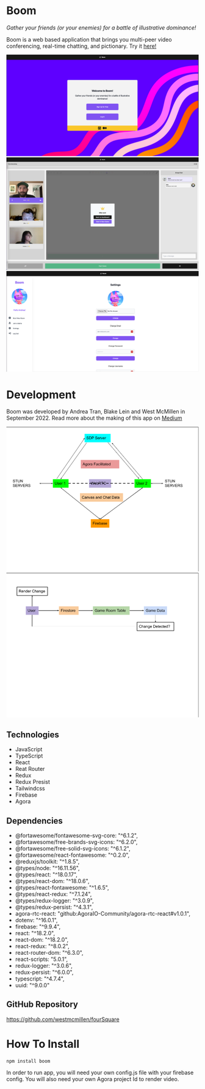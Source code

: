 # Boom

_Gather your friends (or your enemies) for a battle of illustrative dominance!_

Boom is a web based application that brings you multi-peer video conferencing, real-time chatting, and pictionary.
Try it [here!](https://boomcaptain.netlify.app/)

![home screen](./assets/Screen%20Shot%202022-09-26%20at%204.30.33%20PM.png)
![game room](./assets/Boom_Desktop_Game_Over.png)
![dashboard](./assets/Screen%20Shot%202022-09-26%20at%204.32.13%20PM.png)

# Development

Boom was developed by Andrea Tran, Blake Lein and West McMillen in September 2022. Read more about the making of this app on [Medium](https://medium.com/@eyyytran/nurse-to-tech-in-16-weeks-our-capstone-project-ecf336dae079)

![server structure](./assets/Servers.png)
![database strucure](./assets/database%20structure.png)

## Technologies

-   JavaScript
-   TypeScript
-   React
-   Reat Router
-   Redux
-   Redux Presist
-   Tailwindcss
-   Firebase
-   Agora

## Dependencies

-   @fortawesome/fontawesome-svg-core: "^6.1.2",
-   @fortawesome/free-brands-svg-icons: "^6.2.0",
-   @fortawesome/free-solid-svg-icons: "^6.1.2",
-   @fortawesome/react-fontawesome: "^0.2.0",
-   @reduxjs/toolkit: "^1.8.5",
-   @types/node: "^16.11.56",
-   @types/react: "^18.0.17",
-   @types/react-dom: "^18.0.6",
-   @types/react-fontawesome: "^1.6.5",
-   @types/react-redux: "^7.1.24",
-   @types/redux-logger: "^3.0.9",
-   @types/redux-persist: "^4.3.1",
-   agora-rtc-react: "github:AgoraIO-Community/agora-rtc-react#v1.0.1",
-   dotenv: "^16.0.1",
-   firebase: "^9.9.4",
-   react: "^18.2.0",
-   react-dom: "^18.2.0",
-   react-redux: "^8.0.2",
-   react-router-dom: "^6.3.0",
-   react-scripts: "5.0.1",
-   redux-logger: "^3.0.6",
-   redux-persist: "^6.0.0",
-   typescript: "^4.7.4",
-   uuid: "^9.0.0"

## GitHub Repository

https://github.com/westmcmillen/fourSquare

# How To Install

```
npm install boom
```

In order to run app, you will need your own config.js file with your firebase config. You will also need your own Agora project Id to render video.
